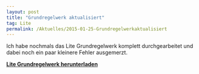 ```yaml
---
layout: post
title: "Grundregelwerk aktualisiert"
tag: Lite
permalink: /Aktuelles/2015-01-25-Grundregelwerkaktualisiert
---
```


Ich habe nochmals das Lite Grundregelwerk komplett durchgearbeitet und dabei noch ein paar kleinere Fehler ausgemerzt.

**[Lite Grundregelwerk herunterladen](https://lite.jcgames.de/Publikationen/)**
